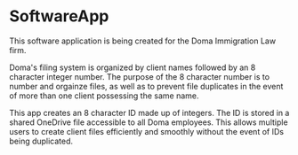 # SoftwareApp
This software application is being created for the Doma Immigration Law firm.

Doma's filing system is organized by client names followed by an 8 character integer number.
The purpose of the 8 character number is to number and orgainze files, as well as to prevent file duplicates in the event of more than one client possessing the same name.

This app creates an 8 character ID made up of integers.
The ID is stored in a shared OneDrive file accessible to all Doma employees.
This allows multiple users to create client files efficiently and smoothly without the event of IDs being duplicated.

